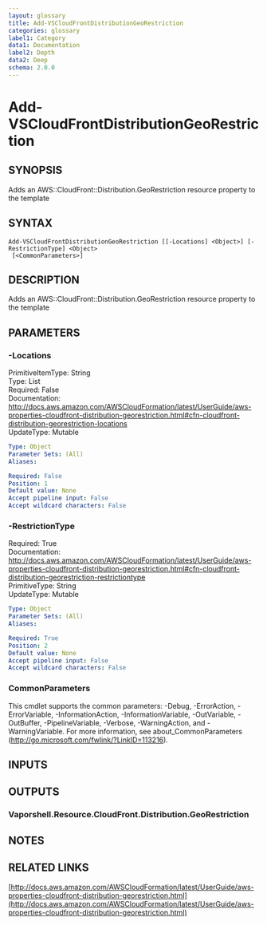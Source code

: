 ```yaml
---
layout: glossary
title: Add-VSCloudFrontDistributionGeoRestriction
categories: glossary
label1: Category
data1: Documentation
label2: Depth
data2: Deep
schema: 2.0.0
---
```


# Add-VSCloudFrontDistributionGeoRestriction

## SYNOPSIS
Adds an AWS::CloudFront::Distribution.GeoRestriction resource property to the template

## SYNTAX

```
Add-VSCloudFrontDistributionGeoRestriction [[-Locations] <Object>] [-RestrictionType] <Object>
 [<CommonParameters>]
```

## DESCRIPTION
Adds an AWS::CloudFront::Distribution.GeoRestriction resource property to the template

## PARAMETERS

### -Locations
PrimitiveItemType: String    
Type: List    
Required: False    
Documentation: http://docs.aws.amazon.com/AWSCloudFormation/latest/UserGuide/aws-properties-cloudfront-distribution-georestriction.html#cfn-cloudfront-distribution-georestriction-locations    
UpdateType: Mutable

```yaml
Type: Object
Parameter Sets: (All)
Aliases:

Required: False
Position: 1
Default value: None
Accept pipeline input: False
Accept wildcard characters: False
```

### -RestrictionType
Required: True    
Documentation: http://docs.aws.amazon.com/AWSCloudFormation/latest/UserGuide/aws-properties-cloudfront-distribution-georestriction.html#cfn-cloudfront-distribution-georestriction-restrictiontype    
PrimitiveType: String    
UpdateType: Mutable

```yaml
Type: Object
Parameter Sets: (All)
Aliases:

Required: True
Position: 2
Default value: None
Accept pipeline input: False
Accept wildcard characters: False
```

### CommonParameters
This cmdlet supports the common parameters: -Debug, -ErrorAction, -ErrorVariable, -InformationAction, -InformationVariable, -OutVariable, -OutBuffer, -PipelineVariable, -Verbose, -WarningAction, and -WarningVariable.
For more information, see about_CommonParameters (http://go.microsoft.com/fwlink/?LinkID=113216).

## INPUTS

## OUTPUTS

### Vaporshell.Resource.CloudFront.Distribution.GeoRestriction

## NOTES

## RELATED LINKS

[http://docs.aws.amazon.com/AWSCloudFormation/latest/UserGuide/aws-properties-cloudfront-distribution-georestriction.html](http://docs.aws.amazon.com/AWSCloudFormation/latest/UserGuide/aws-properties-cloudfront-distribution-georestriction.html)

